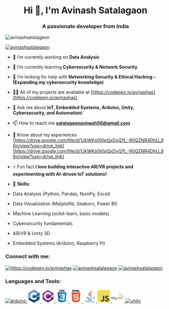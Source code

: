 <h1 align="center">Hi 👋, I'm Avinash Satalagaon</h1>
<h3 align="center">A passionate developer from India</h3>

<p align="left"> <img src="https://komarev.com/ghpvc/?username=avinashsatalagaon&label=Profile%20views&color=0e75b6&style=flat" alt="avinashsatalagaon" /> </p>

<p align="left"> <a href="https://github.com/ryo-ma/github-profile-trophy"><img src="https://github-profile-trophy.vercel.app/?username=avinashsatalagaon" alt="avinashsatalagaon" /></a> </p>

- 🔭 I’m currently working on **Data Analysis**

- 🌱 I’m currently learning **Cybersecurity & Network Security**

- 🤝 I’m looking for help with **Networking Security & Ethical Hacking – (Expanding my cybersecurity knowledge)**

- 👨‍💻 All of my projects are available at [https://codepen.io/avinashas](https://codepen.io/avinashas)

- 💬 Ask me about **IoT, Embedded Systems, Arduino, Unity, Cybersecurity, and Automation!**

- 📫 How to reach me **satalagaonavinash56@gmail.com**

- 📄 Know about my experiences [https://drive.google.com/file/d/1JkWKp0I0pQxDvQ1f_-90QZNR4DhU_96n/view?usp=drive_link](https://drive.google.com/file/d/1JkWKp0I0pQxDvQ1f_-90QZNR4DhU_96n/view?usp=drive_link)

- ⚡ Fun fact **I love building interactive AR/VR projects and experimenting with AI-driven IoT solutions!**
 - 🧠 **Skills:**  
  - Data Analysis (Python, Pandas, NumPy, Excel)  
  - Data Visualization (Matplotlib, Seaborn, Power BI)  
  - Machine Learning (scikit-learn, basic models)  
  - Cybersecurity fundamentals  
  - AR/VR & Unity 3D  
  - Embedded Systems (Arduino, Raspberry Pi)

<h3 align="left">Connect with me:</h3>
<p align="left">
<a href="https://codepen.io/https://codepen.io/avinashas" target="blank"><img align="center" src="https://raw.githubusercontent.com/rahuldkjain/github-profile-readme-generator/master/src/images/icons/Social/codepen.svg" alt="https://codepen.io/avinashas" height="30" width="40" /></a>
<a href="https://linkedin.com/in/avinashsatalagaon" target="blank"><img align="center" src="https://raw.githubusercontent.com/rahuldkjain/github-profile-readme-generator/master/src/images/icons/Social/linked-in-alt.svg" alt="avinashsatalagaon" height="30" width="40" /></a>
<a href="https://instagram.com/avinashsatalagaon" target="blank"><img align="center" src="https://raw.githubusercontent.com/rahuldkjain/github-profile-readme-generator/master/src/images/icons/Social/instagram.svg" alt="avinashsatalagaon" height="30" width="40" /></a>
</p>

<h3 align="left">Languages and Tools:</h3>
<p align="left"> <a href="https://www.arduino.cc/" target="_blank" rel="noreferrer"> <img src="https://cdn.worldvectorlogo.com/logos/arduino-1.svg" alt="arduino" width="40" height="40"/> </a> <a href="https://www.w3schools.com/cpp/" target="_blank" rel="noreferrer"> <img src="https://raw.githubusercontent.com/devicons/devicon/master/icons/cplusplus/cplusplus-original.svg" alt="cplusplus" width="40" height="40"/> </a> <a href="https://www.w3schools.com/cs/" target="_blank" rel="noreferrer"> <img src="https://raw.githubusercontent.com/devicons/devicon/master/icons/csharp/csharp-original.svg" alt="csharp" width="40" height="40"/> </a> <a href="https://www.w3schools.com/css/" target="_blank" rel="noreferrer"> <img src="https://raw.githubusercontent.com/devicons/devicon/master/icons/css3/css3-original-wordmark.svg" alt="css3" width="40" height="40"/> </a> <a href="https://www.w3.org/html/" target="_blank" rel="noreferrer"> <img src="https://raw.githubusercontent.com/devicons/devicon/master/icons/html5/html5-original-wordmark.svg" alt="html5" width="40" height="40"/> </a> <a href="https://www.java.com" target="_blank" rel="noreferrer"> <img src="https://raw.githubusercontent.com/devicons/devicon/master/icons/java/java-original.svg" alt="java" width="40" height="40"/> </a> <a href="https://developer.mozilla.org/en-US/docs/Web/JavaScript" target="_blank" rel="noreferrer"> <img src="https://raw.githubusercontent.com/devicons/devicon/master/icons/javascript/javascript-original.svg" alt="javascript" width="40" height="40"/> </a> <a href="https://www.mysql.com/" target="_blank" rel="noreferrer"> <img src="https://raw.githubusercontent.com/devicons/devicon/master/icons/mysql/mysql-original-wordmark.svg" alt="mysql" width="40" height="40"/> </a> <a href="https://unity.com/" target="_blank" rel="noreferrer"> <img src="https://www.vectorlogo.zone/logos/unity3d/unity3d-icon.svg" alt="unity" width="40" height="40"/> </a> </p>
